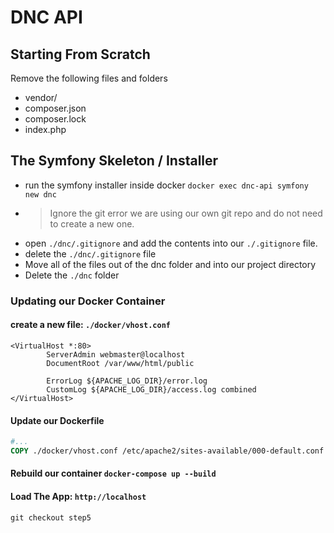 # DNC API

## Starting From Scratch

Remove the following files and folders

* vendor/
* composer.json
* composer.lock
* index.php

## The Symfony Skeleton / Installer

 * run the symfony installer inside docker `docker exec dnc-api symfony new dnc`
 * > Ignore the git error we are using our own git repo and do not need to create a new one.
 * open `./dnc/.gitignore` and add the contents into our `./.gitignore` file.
 * delete the `./dnc/.gitignore` file
 * Move all of the files out of the dnc folder and into our project directory
 * Delete the `./dnc` folder

### Updating our Docker Container

#### create a new file: `./docker/vhost.conf`

```apacheconfig
<VirtualHost *:80>
        ServerAdmin webmaster@localhost
        DocumentRoot /var/www/html/public

        ErrorLog ${APACHE_LOG_DIR}/error.log
        CustomLog ${APACHE_LOG_DIR}/access.log combined
</VirtualHost>
```

#### Update our Dockerfile
```dockerfile
#...
COPY ./docker/vhost.conf /etc/apache2/sites-available/000-default.conf
```

#### Rebuild our container `docker-compose up --build`

#### Load The App: `http://localhost`

`git checkout step5`
